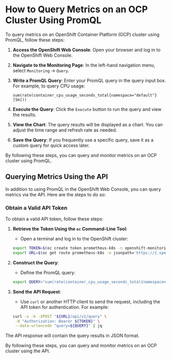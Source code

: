 # How to Query Metrics on an OCP Cluster Using PromQL

To query metrics on an OpenShift Container Platform (OCP) cluster using PromQL, follow these steps:

1. **Access the OpenShift Web Console**:
    Open your browser and log in to the OpenShift Web Console.

2. **Navigate to the Monitoring Page**:
    In the left-hand navigation menu, select `Monitoring` -> `Query`.

3. **Write a PromQL Query**:
    Enter your PromQL query in the query input box. For example, to query CPU usage:
    ```promql
    sum(rate(container_cpu_usage_seconds_total{namespace="default"}[5m]))
    ```

4. **Execute the Query**:
    Click the `Execute` button to run the query and view the results.

5. **View the Chart**:
    The query results will be displayed as a chart. You can adjust the time range and refresh rate as needed.

6. **Save the Query**:
    If you frequently use a specific query, save it as a custom query for quick access later.

By following these steps, you can query and monitor metrics on an OCP cluster using PromQL.

## Querying Metrics Using the API

In addition to using PromQL in the OpenShift Web Console, you can query metrics via the API. Here are the steps to do so:

### Obtain a Valid API Token

To obtain a valid API token, follow these steps:

1. **Retrieve the Token Using the `oc` Command-Line Tool**:
    - Open a terminal and log in to the OpenShift cluster:
    ```sh
    export TOKEN=$(oc create token prometheus-k8s -n openshift-monitoring)
    export URL=$(oc get route prometheus-k8s -o jsonpath='https://{.spec.host}' -n openshift-monitoring)
    ```

2. **Construct the Query**:
    - Define the PromQL query:
    ```sh
    export QUERY="sum(rate(container_cpu_usage_seconds_total{namespace=\"default\"}[5m]))"
    ```

3. **Send the API Request**:
    - Use `curl` or another HTTP client to send the request, including the API token for authentication. For example:
    ```sh
    curl -s -k -XPOST "${URL}/api/v1/query" \
     -H "Authorization: Bearer ${TOKEN}" \
     --data-urlencode "query=${QUERY}" | jq
    ```

The API response will contain the query results in JSON format.

By following these steps, you can query and monitor metrics on an OCP cluster using the API.